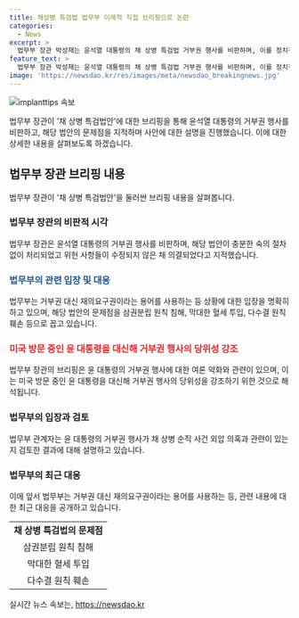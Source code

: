 ```yaml
---
title: 채상병 특검법 법무부 이례적 직접 브리핑으로 논란
categories:
  - News
excerpt: >
  법무부 장관 박성재는 윤석열 대통령의 채 상병 특검법 거부권 행사를 비판하며, 이를 정치적 목적이라고 의심하고, 법률안 처리를 강행하는 것을 비판했다. 이에 미국 방문 중인 윤 대통령의 거부권 행사를 대신해 당위성을 강조하기 위한 이례적인 브리핑까지 진행하며 여론 악화에 대한 고려도 나타냈다. 또한 법무부는 거부권 대신 재의요구권이라는 용어를 사용하고, 채 상병 특검법에 대한 문제점을 지적하여 논란을 빚고 있다.
feature_text: >
  법무부 장관 박성재는 윤석열 대통령의 채 상병 특검법 거부권 행사를 비판하며, 이를 정치적 목적이라고 의심하고, 법률안 처리를 강행하는 것을 비판했다. 이에 미국 방문 중인 윤 대통령의 거부권 행사를 대신해 당위성을 강조하기 위한 이례적인 브리핑까지 진행하며 여론 악화에 대한 고려도 나타냈다. 또한 법무부는 거부권 대신 재의요구권이라는 용어를 사용하고, 채 상병 특검법에 대한 문제점을 지적하여 논란을 빚고 있다.
image: 'https://newsdao.kr/res/images/meta/newsdao_breakingnews.jpg'
---
```


<p><img src="https://newsdao.kr/res/images/meta/newsdao_breakingnews.jpg" alt="implanttips 속보" /></p>

<p data-ke-size="size16">법무부 장관이 '채 상병 특검법안'에 대한 브리핑을 통해 윤석열 대통령의 거부권 행사를 비판하고, 해당 법안의 문제점을 지적하며 사안에 대한 설명을 진행했습니다. 이에 대한 상세한 내용을 살펴보도록 하겠습니다.</p>

<h2 data-ke-size="size26">법무부 장관 브리핑 내용</h2>

<p>법무부 장관이 '채 상병 특검법안'을 둘러싼 브리핑 내용을 살펴봅니다.</p>

<h3>법무부 장관의 비판적 시각</h3>

<p data-ke-size="size16">법무부 장관은 윤석열 대통령의 거부권 행사를 비판하며, 해당 법안이 충분한 숙의 절차 없이 처리되었고 위헌 사항들이 수정되지 않은 채 의결되었다고 지적했습니다.</p>

<h3><span style="color: #1a5490;">법무부의 관련 입장 및 대응</span></h3>

<p data-ke-size="size16">법무부는 거부권 대신 재의요구권이라는 용어를 사용하는 등 상황에 대한 입장을 명확히 하고 있으며, 해당 법안의 문제점을 삼권분립 원칙 침해, 막대한 혈세 투입, 다수결 원칙 훼손 등으로 꼽고 있습니다.</p>

<h3><b><span style="color: #ee2323;">미국 방문 중인 윤 대통령을 대신해 거부권 행사의 당위성 강조</span></b></h3>

<p data-ke-size="size16">법무부 장관의 브리핑은 윤 대통령의 거부권 행사에 대한 여론 악화와 관련이 있으며, 이는 미국 방문 중인 윤 대통령을 대신해 거부권 행사의 당위성을 강조하기 위한 것으로 해석됩니다.</p>

<h3>법무부의 입장과 검토</h3>

<p data-ke-size="size16">법무부 관계자는 윤 대통령의 거부권 행사가 채 상병 순직 사건 외압 의혹과 관련이 있는지 검토한 결과에 대해 설명하고 있습니다.</p>

<h3>법무부의 최근 대응</h3>

<p data-ke-size="size16">이에 앞서 법무부는 거부권 대신 재의요구권이라는 용어를 사용하는 등, 관련 내용에 대한 최근 대응을 공개하고 있습니다.</p>

<table>
  <tr>
    <td style="text-align: center; height: 17px;"><b>채 상병 특검법의 문제점</b></td>
  </tr>
  <tr>
    <td style="text-align: center; height: 17px;">삼권분립 원칙 침해</td>
  </tr>
  <tr>
    <td style="text-align: center; height: 17px;">막대한 혈세 투입</td>
  </tr>
  <tr>
    <td style="text-align: center; height: 17px;">다수결 원칙 훼손</td>
  </tr>
</table>

<p data-ke-size="size16"></p>
실시간 뉴스 속보는, <a href="https://newsdao.kr" rel="dofollow">https://newsdao.kr</a>


